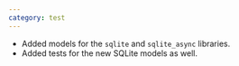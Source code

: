 ```yaml
---
category: test
---
```

* Added models for the `sqlite` and `sqlite_async` libraries.
* Added tests for the new SQLite models as well.